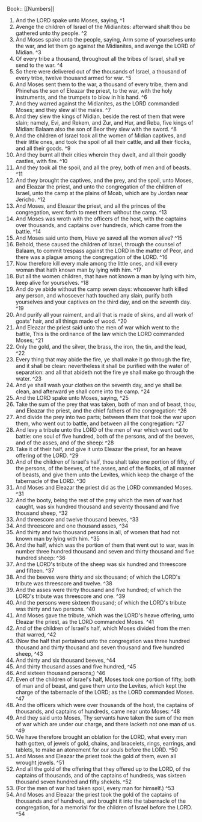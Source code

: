  Book:: [[Numbers]]
 1. And the LORD spake unto Moses, saying, ^1
 2. Avenge the children of Israel of the Midianites: afterward shalt thou be gathered unto thy people. ^2
 3. And Moses spake unto the people, saying, Arm some of yourselves unto the war, and let them go against the Midianites, and avenge the LORD of Midian. ^3
 4. Of every tribe a thousand, throughout all the tribes of Israel, shall ye send to the war. ^4
 5. So there were delivered out of the thousands of Israel, a thousand of every tribe, twelve thousand armed for war. ^5
 6. And Moses sent them to the war, a thousand of every tribe, them and Phinehas the son of Eleazar the priest, to the war, with the holy instruments, and the trumpets to blow in his hand. ^6
 7. And they warred against the Midianites, as the LORD commanded Moses; and they slew all the males. ^7
 8. And they slew the kings of Midian, beside the rest of them that were slain; namely, Evi, and Rekem, and Zur, and Hur, and Reba, five kings of Midian: Balaam also the son of Beor they slew with the sword. ^8
 9. And the children of Israel took all the women of Midian captives, and their little ones, and took the spoil of all their cattle, and all their flocks, and all their goods. ^9
 10. And they burnt all their cities wherein they dwelt, and all their goodly castles, with fire. ^10
 11. And they took all the spoil, and all the prey, both of men and of beasts. ^11
 12. And they brought the captives, and the prey, and the spoil, unto Moses, and Eleazar the priest, and unto the congregation of the children of Israel, unto the camp at the plains of Moab, which are by Jordan near Jericho. ^12
 13. And Moses, and Eleazar the priest, and all the princes of the congregation, went forth to meet them without the camp. ^13
 14. And Moses was wroth with the officers of the host, with the captains over thousands, and captains over hundreds, which came from the battle. ^14
 15. And Moses said unto them, Have ye saved all the women alive? ^15
 16. Behold, these caused the children of Israel, through the counsel of Balaam, to commit trespass against the LORD in the matter of Peor, and there was a plague among the congregation of the LORD. ^16
 17. Now therefore kill every male among the little ones, and kill every woman that hath known man by lying with him. ^17
 18. But all the women children, that have not known a man by lying with him, keep alive for yourselves. ^18
 19. And do ye abide without the camp seven days: whosoever hath killed any person, and whosoever hath touched any slain, purify both yourselves and your captives on the third day, and on the seventh day. ^19
 20. And purify all your raiment, and all that is made of skins, and all work of goats' hair, and all things made of wood. ^20
 21. And Eleazar the priest said unto the men of war which went to the battle, This is the ordinance of the law which the LORD commanded Moses; ^21
 22. Only the gold, and the silver, the brass, the iron, the tin, and the lead, ^22
 23. Every thing that may abide the fire, ye shall make it go through the fire, and it shall be clean: nevertheless it shall be purified with the water of separation: and all that abideth not the fire ye shall make go through the water. ^23
 24. And ye shall wash your clothes on the seventh day, and ye shall be clean, and afterward ye shall come into the camp. ^24
 25. And the LORD spake unto Moses, saying, ^25
 26. Take the sum of the prey that was taken, both of man and of beast, thou, and Eleazar the priest, and the chief fathers of the congregation: ^26
 27. And divide the prey into two parts; between them that took the war upon them, who went out to battle, and between all the congregation: ^27
 28. And levy a tribute unto the LORD of the men of war which went out to battle: one soul of five hundred, both of the persons, and of the beeves, and of the asses, and of the sheep: ^28
 29. Take it of their half, and give it unto Eleazar the priest, for an heave offering of the LORD. ^29
 30. And of the children of Israel's half, thou shalt take one portion of fifty, of the persons, of the beeves, of the asses, and of the flocks, of all manner of beasts, and give them unto the Levites, which keep the charge of the tabernacle of the LORD. ^30
 31. And Moses and Eleazar the priest did as the LORD commanded Moses. ^31
 32. And the booty, being the rest of the prey which the men of war had caught, was six hundred thousand and seventy thousand and five thousand sheep, ^32
 33. And threescore and twelve thousand beeves, ^33
 34. And threescore and one thousand asses, ^34
 35. And thirty and two thousand persons in all, of women that had not known man by lying with him. ^35
 36. And the half, which was the portion of them that went out to war, was in number three hundred thousand and seven and thirty thousand and five hundred sheep: ^36
 37. And the LORD's tribute of the sheep was six hundred and threescore and fifteen. ^37
 38. And the beeves were thirty and six thousand; of which the LORD's tribute was threescore and twelve. ^38
 39. And the asses were thirty thousand and five hundred; of which the LORD's tribute was threescore and one. ^39
 40. And the persons were sixteen thousand; of which the LORD's tribute was thirty and two persons. ^40
 41. And Moses gave the tribute, which was the LORD's heave offering, unto Eleazar the priest, as the LORD commanded Moses. ^41
 42. And of the children of Israel's half, which Moses divided from the men that warred, ^42
 43. (Now the half that pertained unto the congregation was three hundred thousand and thirty thousand and seven thousand and five hundred sheep, ^43
 44. And thirty and six thousand beeves, ^44
 45. And thirty thousand asses and five hundred, ^45
 46. And sixteen thousand persons;) ^46
 47. Even of the children of Israel's half, Moses took one portion of fifty, both of man and of beast, and gave them unto the Levites, which kept the charge of the tabernacle of the LORD; as the LORD commanded Moses. ^47
 48. And the officers which were over thousands of the host, the captains of thousands, and captains of hundreds, came near unto Moses: ^48
 49. And they said unto Moses, Thy servants have taken the sum of the men of war which are under our charge, and there lacketh not one man of us. ^49
 50. We have therefore brought an oblation for the LORD, what every man hath gotten, of jewels of gold, chains, and bracelets, rings, earrings, and tablets, to make an atonement for our souls before the LORD. ^50
 51. And Moses and Eleazar the priest took the gold of them, even all wrought jewels. ^51
 52. And all the gold of the offering that they offered up to the LORD, of the captains of thousands, and of the captains of hundreds, was sixteen thousand seven hundred and fifty shekels. ^52
 53. (For the men of war had taken spoil, every man for himself.) ^53
 54. And Moses and Eleazar the priest took the gold of the captains of thousands and of hundreds, and brought it into the tabernacle of the congregation, for a memorial for the children of Israel before the LORD. ^54
